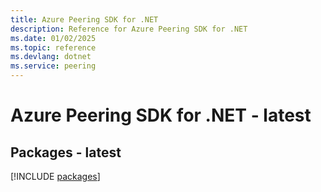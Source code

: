 ```yaml
---
title: Azure Peering SDK for .NET
description: Reference for Azure Peering SDK for .NET
ms.date: 01/02/2025
ms.topic: reference
ms.devlang: dotnet
ms.service: peering
---
```

# Azure Peering SDK for .NET - latest
## Packages - latest
[!INCLUDE [packages](peering-index.md)]